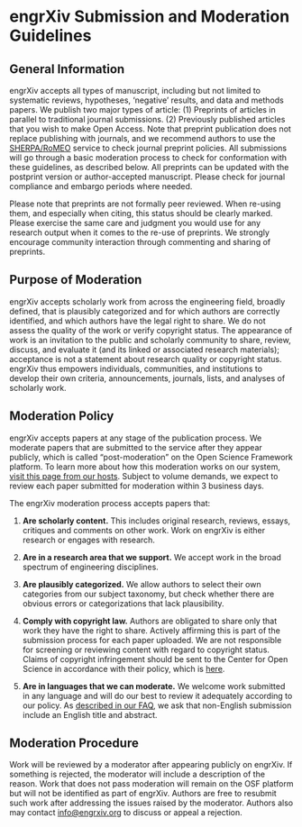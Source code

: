 # engrXiv Submission and Moderation Guidelines

## General Information

engrXiv accepts all types of manuscript, including but not limited to systematic reviews, hypotheses, ‘negative’ results, and data and methods papers. We publish two major types of article:  (1) Preprints of articles in parallel to traditional journal submissions. (2) Previously published articles that you wish to make Open Access. Note that preprint publication does not replace publishing with journals, and we recommend authors to use the [SHERPA/RoMEO](http://www.sherpa.ac.uk/romeo/index.php) service to check journal preprint policies. All submissions will go through a basic moderation process to check for conformation with these guidelines, as described below. All preprints can be updated with the postprint version or author-accepted manuscript. Please check for journal compliance and embargo periods where needed.

Please note that preprints are not formally peer reviewed. When re-using them, and especially when citing, this status should be clearly marked. Please exercise the same care and judgment you would use for any research output when it comes to the re-use of preprints. We strongly encourage community interaction through commenting and sharing of preprints.

## Purpose of Moderation

engrXiv accepts scholarly work from across the engineering field, broadly defined, that is plausibly categorized and for which authors are correctly identified, and which authors have the legal right to share. We do not assess the quality of the work or verify copyright status. The appearance of work is an invitation to the public and scholarly community to share, review, discuss, and evaluate it (and its linked or associated research materials); acceptance is not a statement about research quality or copyright status. engrXiv thus empowers individuals, communities, and institutions to develop their own criteria, announcements, journals, lists, and analyses of scholarly work.

## Moderation Policy

engrXiv accepts papers at any stage of the publication process. We moderate papers that are submitted to the service after they appear publicly, which is called “post-moderation” on the Open Science Framework platform. To learn more about how this moderation works on our system, [visit this page from our hosts](http://help.osf.io/m/preprints/l/806116-submitting-to-a-preprint-service-that-uses-moderation#submitting-to-a-preprint-services-that-uses-post-moderation). Subject to volume demands, we expect to review each paper submitted for moderation within 3 business days.

The engrXiv moderation process accepts papers that:

1. __Are scholarly content.__ This includes original research, reviews, essays, critiques and comments on other work. Work on engrXiv is either research or engages with research.

2. __Are in a research area that we support.__ We accept work in the broad spectrum of engineering disciplines.

3. __Are plausibly categorized.__ We allow authors to select their own categories from our subject taxonomy, but check whether there are obvious errors or categorizations that lack plausibility.

4. __Comply with copyright law.__ Authors are obligated to share only that work they have the right to share. Actively affirming this is part of the submission process for each paper uploaded. We are not responsible for screening or reviewing content with regard to copyright status. Claims of copyright infringement should be sent to the Center for Open Science in accordance with their policy, which is [here](https://github.com/CenterForOpenScience/cos.io/blob/master/TERMS_OF_USE.md).

5. __Are in languages that we can moderate.__ We welcome work submitted in any language and will do our best to review it adequately according to our policy. As [described in our FAQ](http://blog.engrxiv.org/faq/#multilang), we ask that non-English submission include an English title and abstract.

## Moderation Procedure

Work will be reviewed by a moderator after appearing publicly on engrXiv. If something is rejected, the moderator will include a description of the reason. Work that does not pass moderation will remain on the OSF platform but will not be identified as part of engrXiv. Authors are free to resubmit such work after addressing the issues raised by the moderator. Authors also may contact [info@engrxiv.org](mailto:info@engrxiv.org) to discuss or appeal a rejection.